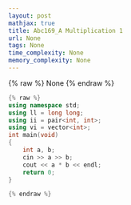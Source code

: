 ```yaml
---
layout: post
mathjax: true
title: Abc169_A Multiplication 1
url: None
tags: None
time_complexity: None
memory_complexity: None
---
```


{% raw %}
None
{% endraw %}

```cpp
{% raw %}
using namespace std;
using ll = long long;
using ii = pair<int, int>;
using vi = vector<int>;
int main(void)
{
    int a, b;
    cin >> a >> b;
    cout << a * b << endl;
    return 0;
}

{% endraw %}
```
